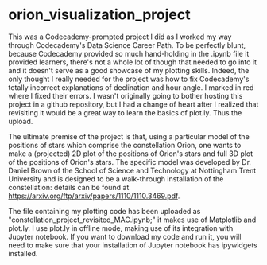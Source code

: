 # orion_visualization_project
This was a Codecademy-prompted project I did as I worked my way through Codecademy's Data Science Career Path. To be perfectly blunt, because Codecademy provided so much hand-holding in the .ipynb file it provided learners, there's not a whole lot of though that needed to go into it and it doesn't serve as a good showcase of my plotting skills. Indeed, the only thought I really needed for the project was how to fix Codecademy's totally incorrect explanations of declination and hour angle. I marked in red where I fixed their errors. I wasn't originally going to bother hosting this project in a github repository, but I had a change of heart after I realized that revisiting it would be a great way to learn the basics of plot.ly. Thus the upload.

The ultimate premise of the project is that, using a particular model of the positions of stars which comprise the constellation Orion, one wants to make a (projected) 2D plot of the positions of Orion's stars and full 3D plot of the positions of Orion's stars. The specific model was developed by Dr. Daniel Brown of the School of Science and Technology at Nottingham Trent University and is designed to be a walk-through installation of the constellation: details can be found at https://arxiv.org/ftp/arxiv/papers/1110/1110.3469.pdf.

The file containing my plotting code has been uploaded as "constellation_project_revisited_MAC.ipynb;" it makes use of Matplotlib and plot.ly. I use plot.ly in offline mode, making use of its integration with Jupyter notebook. If you want to download my code and run it, you will need to make sure that your installation of Jupyter notebook has ipywidgets installed. 
